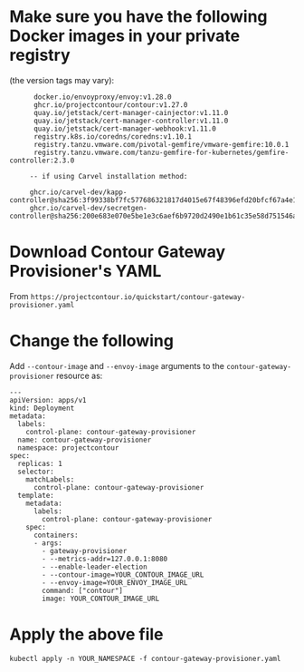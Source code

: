 Make sure you have the following Docker images in your private registry
=======
(the version tags may vary):
```
      docker.io/envoyproxy/envoy:v1.28.0
      ghcr.io/projectcontour/contour:v1.27.0
      quay.io/jetstack/cert-manager-cainjector:v1.11.0
      quay.io/jetstack/cert-manager-controller:v1.11.0
      quay.io/jetstack/cert-manager-webhook:v1.11.0
      registry.k8s.io/coredns/coredns:v1.10.1
      registry.tanzu.vmware.com/pivotal-gemfire/vmware-gemfire:10.0.1
      registry.tanzu.vmware.com/tanzu-gemfire-for-kubernetes/gemfire-controller:2.3.0
	  
     -- if using Carvel installation method: 
	  
     ghcr.io/carvel-dev/kapp-controller@sha256:3f99338bf7fc577686321817d4015e67f48396efd20bfcf67a4e1b7eca2d259a
     ghcr.io/carvel-dev/secretgen-controller@sha256:200e683e070e5be1e3c6aef6b9720d2490e1b61c35e58d751546afac5183e888
```	
Download Contour Gateway Provisioner's YAML	
====
From `https://projectcontour.io/quickstart/contour-gateway-provisioner.yaml`

Change the following
====
Add `--contour-image` and `--envoy-image` arguments to the `contour-gateway-provisioner` resource as:
```
---
apiVersion: apps/v1
kind: Deployment
metadata:
  labels:
    control-plane: contour-gateway-provisioner
  name: contour-gateway-provisioner
  namespace: projectcontour
spec:
  replicas: 1
  selector:
    matchLabels:
      control-plane: contour-gateway-provisioner
  template:
    metadata:
      labels:
        control-plane: contour-gateway-provisioner
    spec:
      containers:
      - args:
        - gateway-provisioner
        - --metrics-addr=127.0.0.1:8080
        - --enable-leader-election
        - --contour-image=YOUR_CONTOUR_IMAGE_URL
        - --envoy-image=YOUR_ENVOY_IMAGE_URL
        command: ["contour"]
        image: YOUR_CONTOUR_IMAGE_URL
```

Apply the above file
===
`kubectl apply -n YOUR_NAMESPACE -f contour-gateway-provisioner.yaml`
